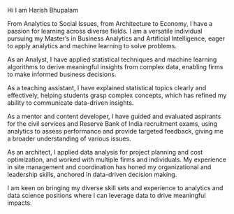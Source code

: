 Hi I am Harish Bhupalam

From Analytics to Social Issues, from Architecture to Economy,
I have a passion for learning across diverse fields. I am a versatile individual pursuing my Master’s in Business Analytics and Artificial Intelligence,
eager to apply analytics and machine learning to solve problems.

As an Analyst, I have applied statistical techniques and machine learning algorithms
to derive meaningful insights from complex data, enabling firms to make informed business decisions.

As a teaching assistant, I have explained statistical topics clearly and effectively,
helping students grasp complex concepts, which has refined my ability to communicate data-driven insights.

As a mentor and content developer, I have guided and evaluated aspirants
for the civil services and Reserve Bank of India recruitment exams,
using analytics to assess performance and provide targeted feedback, giving me a broader understanding of various issues.

As an architect, I applied data analysis for project planning and cost optimization,
and worked with multiple firms and individuals.
My experience in site management and coordination has honed my organizational and leadership skills,
anchored in data-driven decision making.

I am keen on bringing my diverse skill sets and experience to analytics and data science positions
where I can leverage data to drive meaningful impacts.

<!---
harishbhupalam/harishbhupalam is a ✨ special ✨ repository because its `README.md` (this file) appears on your GitHub profile.
You can click the Preview link to take a look at your changes.
--->
